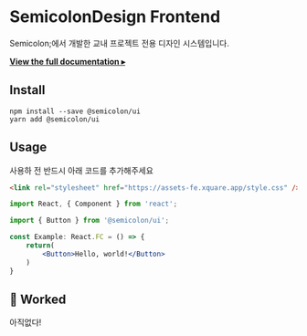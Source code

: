 

# SemicolonDesign Frontend

Semicolon;에서 개발한 교내 프로젝트 전용 디자인 시스템입니다.

[**View the full documentation ▸**](https://main--60e54adc171c1d003bf97d21.chromatic.com/)

## Install

```console
npm install --save @semicolon/ui
yarn add @semicolon/ui
```

## Usage

사용하 전 반드시 아래 코드를 추가해주세요
```html
<link rel="stylesheet" href="https://assets-fe.xquare.app/style.css" />
```

```jsx
import React, { Component } from 'react';

import { Button } from '@semicolon/ui';

const Example: React.FC = () => {
    return(
        <Button>Hello, world!</Button>
    )
}
```

## 🎉 Worked

아직없다!

